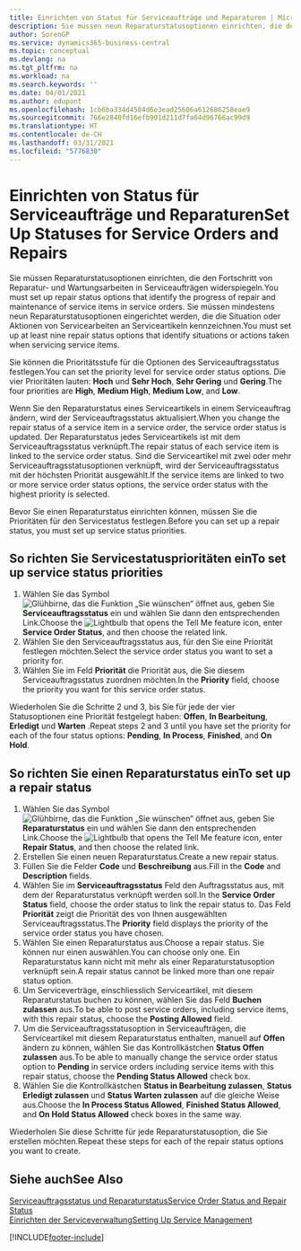 ```yaml
---
title: Einrichten von Status für Serviceaufträge und Reparaturen | Microsoft Docs
description: Sie müssen neun Reparaturstatusoptionen einrichten, die den Fortschritt von Reparatur- und Wartungsarbeiten in Serviceaufträgen widerspiegeln.
author: SorenGP
ms.service: dynamics365-business-central
ms.topic: conceptual
ms.devlang: na
ms.tgt_pltfrm: na
ms.workload: na
ms.search.keywords: ''
ms.date: 04/01/2021
ms.author: edupont
ms.openlocfilehash: 1cb6ba334d4584d6e3ead25606a612686258eae9
ms.sourcegitcommit: 766e2840fd16efb901d211d7fa64d96766ac99d9
ms.translationtype: HT
ms.contentlocale: de-CH
ms.lasthandoff: 03/31/2021
ms.locfileid: "5776830"
---
```

# <a name="set-up-statuses-for-service-orders-and-repairs"></a><span data-ttu-id="67cd8-103">Einrichten von Status für Serviceaufträge und Reparaturen</span><span class="sxs-lookup"><span data-stu-id="67cd8-103">Set Up Statuses for Service Orders and Repairs</span></span>

<span data-ttu-id="67cd8-104">Sie müssen Reparaturstatusoptionen einrichten, die den Fortschritt von Reparatur- und Wartungsarbeiten in Serviceaufträgen widerspiegeln.</span><span class="sxs-lookup"><span data-stu-id="67cd8-104">You must set up repair status options that identify the progress of repair and maintenance of service items in service orders.</span></span> <span data-ttu-id="67cd8-105">Sie müssen mindestens neun Reparaturstatusoptionen eingerichtet werden, die die Situation oder Aktionen von Servicearbeiten an Serviceartikeln kennzeichnen.</span><span class="sxs-lookup"><span data-stu-id="67cd8-105">You must set up at least nine repair status options that identify situations or actions taken when servicing service items.</span></span>  

<span data-ttu-id="67cd8-106">Sie können die Prioritätsstufe für die Optionen des Serviceauftragsstatus festlegen.</span><span class="sxs-lookup"><span data-stu-id="67cd8-106">You can set the priority level for service order status options.</span></span> <span data-ttu-id="67cd8-107">Die vier Prioritäten lauten: **Hoch** und **Sehr Hoch**, **Sehr Gering** und **Gering**.</span><span class="sxs-lookup"><span data-stu-id="67cd8-107">The four priorities are **High**, **Medium High**, **Medium Low**, and **Low**.</span></span>  

<span data-ttu-id="67cd8-108">Wenn Sie den Reparaturstatus eines Serviceartikels in einem Serviceauftrag ändern, wird der Serviceauftragsstatus aktualisiert.</span><span class="sxs-lookup"><span data-stu-id="67cd8-108">When you change the repair status of a service item in a service order, the service order status is updated.</span></span> <span data-ttu-id="67cd8-109">Der Reparaturstatus jedes Serviceartikels ist mit dem Serviceauftragsstatus verknüpft.</span><span class="sxs-lookup"><span data-stu-id="67cd8-109">The repair status of each service item is linked to the service order status.</span></span> <span data-ttu-id="67cd8-110">Sind die Serviceartikel mit zwei oder mehr Serviceauftragsstatusoptionen verknüpft, wird der Serviceauftragsstatus mit der höchsten Priorität ausgewählt.</span><span class="sxs-lookup"><span data-stu-id="67cd8-110">If the service items are linked to two or more service order status options, the service order status with the highest priority is selected.</span></span>  

<span data-ttu-id="67cd8-111">Bevor Sie einen Reparaturstatus einrichten können, müssen Sie die Prioritäten für den Servicestatus festlegen.</span><span class="sxs-lookup"><span data-stu-id="67cd8-111">Before you can set up a repair status, you must set up service status priorities.</span></span>

## <a name="to-set-up-service-status-priorities"></a><span data-ttu-id="67cd8-112">So richten Sie Servicestatusprioritäten ein</span><span class="sxs-lookup"><span data-stu-id="67cd8-112">To set up service status priorities</span></span>

1. <span data-ttu-id="67cd8-113">Wählen Sie das Symbol ![Glühbirne, das die Funktion „Sie wünschen“ öffnet](media/ui-search/search_small.png "Tell Me-Funktion") aus, geben Sie **Serviceauftragsstatus** ein und wählen Sie dann den entsprechenden Link.</span><span class="sxs-lookup"><span data-stu-id="67cd8-113">Choose the ![Lightbulb that opens the Tell Me feature](media/ui-search/search_small.png "Tell me what you want to do") icon, enter **Service Order Status**, and then choose the related link.</span></span>  
2. <span data-ttu-id="67cd8-114">Wählen Sie den Serviceauftragsstatus aus, für den Sie eine Priorität festlegen möchten.</span><span class="sxs-lookup"><span data-stu-id="67cd8-114">Select the service order status you want to set a priority for.</span></span>  
3. <span data-ttu-id="67cd8-115">Wählen Sie im Feld **Priorität** die Priorität aus, die Sie diesem Serviceauftragsstatus zuordnen möchten.</span><span class="sxs-lookup"><span data-stu-id="67cd8-115">In the **Priority** field, choose the priority you want for this service order status.</span></span>  

<span data-ttu-id="67cd8-116">Wiederholen Sie die Schritte 2 und 3, bis Sie für jede der vier Statusoptionen eine Priorität festgelegt haben:  **Offen**, **In Bearbeitung**, **Erledigt** und **Warten** .</span><span class="sxs-lookup"><span data-stu-id="67cd8-116">Repeat steps 2 and 3 until you have set the priority for each of the four status options: **Pending**, **In Process**, **Finished**, and **On Hold**.</span></span>  

## <a name="to-set-up-a-repair-status"></a><span data-ttu-id="67cd8-117">So richten Sie einen Reparaturstatus ein</span><span class="sxs-lookup"><span data-stu-id="67cd8-117">To set up a repair status</span></span>

1. <span data-ttu-id="67cd8-118">Wählen Sie das Symbol ![Glühbirne, das die Funktion „Sie wünschen“ öffnet](media/ui-search/search_small.png "Tell Me-Funktion") aus, geben Sie **Reparaturstatus** ein und wählen Sie dann den entsprechenden Link.</span><span class="sxs-lookup"><span data-stu-id="67cd8-118">Choose the ![Lightbulb that opens the Tell Me feature](media/ui-search/search_small.png "Tell me what you want to do") icon, enter **Repair Status**, and then choose the related link.</span></span>
2. <span data-ttu-id="67cd8-119">Erstellen Sie einen neuen Reparaturstatus.</span><span class="sxs-lookup"><span data-stu-id="67cd8-119">Create a new repair status.</span></span>  
3. <span data-ttu-id="67cd8-120">Füllen Sie die Felder **Code** und **Beschreibung** aus.</span><span class="sxs-lookup"><span data-stu-id="67cd8-120">Fill in the **Code** and **Description** fields.</span></span>  
4. <span data-ttu-id="67cd8-121">Wählen Sie im **Serviceauftragsstatus** Feld den Auftragsstatus aus, mit dem der Reparaturstatus verknüpft werden soll.</span><span class="sxs-lookup"><span data-stu-id="67cd8-121">In the **Service Order Status** field, choose the order status to link the repair status to.</span></span> <span data-ttu-id="67cd8-122">Das Feld **Priorität** zeigt die Priorität des von Ihnen ausgewählten Serviceauftragsstatus.</span><span class="sxs-lookup"><span data-stu-id="67cd8-122">The **Priority** field displays the priority of the service order status you have chosen.</span></span>  
5. <span data-ttu-id="67cd8-123">Wählen Sie einen Reparaturstatus aus.</span><span class="sxs-lookup"><span data-stu-id="67cd8-123">Choose a repair status.</span></span> <span data-ttu-id="67cd8-124">Sie können nur einen auswählen.</span><span class="sxs-lookup"><span data-stu-id="67cd8-124">You can choose only one.</span></span> <span data-ttu-id="67cd8-125">Ein Reparaturstatus kann nicht mit mehr als einer Reparaturstatusoption verknüpft sein.</span><span class="sxs-lookup"><span data-stu-id="67cd8-125">A repair status cannot be linked more than one repair status option.</span></span>  
6. <span data-ttu-id="67cd8-126">Um Serviceverträge, einschliesslich Serviceartikel, mit diesem Reparaturstatus buchen zu können, wählen Sie das Feld **Buchen zulassen** aus.</span><span class="sxs-lookup"><span data-stu-id="67cd8-126">To be able to post service orders, including service items, with this repair status, choose the **Posting Allowed** field.</span></span>  
7. <span data-ttu-id="67cd8-127">Um die Serviceauftragsstatusoption in Serviceaufträgen, die Serviceartikel mit diesem Reparaturstatus enthalten, manuell auf **Offen** ändern zu können, wählen Sie das Kontrollkästchen **Status Offen zulassen** aus.</span><span class="sxs-lookup"><span data-stu-id="67cd8-127">To be able to manually change the service order status option to **Pending** in service orders including service items with this repair status, choose the **Pending Status Allowed** check box.</span></span>  
8. <span data-ttu-id="67cd8-128">Wählen Sie die Kontrollkästchen **Status in Bearbeitung zulassen**, **Status Erledigt zulassen** und **Status Warten zulassen** auf die gleiche Weise aus.</span><span class="sxs-lookup"><span data-stu-id="67cd8-128">Choose the **In Process Status Allowed**, **Finished Status Allowed**, and **On Hold Status Allowed** check boxes in the same way.</span></span>

<span data-ttu-id="67cd8-129">Wiederholen Sie diese Schritte für jede Reparaturstatusoption, die Sie erstellen möchten.</span><span class="sxs-lookup"><span data-stu-id="67cd8-129">Repeat these steps for each of the repair status options you want to create.</span></span>

## <a name="see-also"></a><span data-ttu-id="67cd8-130">Siehe auch</span><span class="sxs-lookup"><span data-stu-id="67cd8-130">See Also</span></span>

[<span data-ttu-id="67cd8-131">Serviceauftragsstatus und Reparaturstatus</span><span class="sxs-lookup"><span data-stu-id="67cd8-131">Service Order Status and Repair Status</span></span>](service-service-order-status-and-repair-status.md)  
[<span data-ttu-id="67cd8-132">Einrichten der Serviceverwaltung</span><span class="sxs-lookup"><span data-stu-id="67cd8-132">Setting Up Service Management</span></span>](service-setup-service.md)  


[!INCLUDE[footer-include](includes/footer-banner.md)]